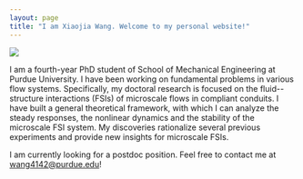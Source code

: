 ```yaml
---
layout: page
title: "I am Xiaojia Wang. Welcome to my personal website!"
---
```


![](/assets/me.jpg)


I am a fourth-year PhD student of School of Mechanical Engineering at Purdue University. I have been working on fundamental problems in various flow systems. Specifically, my doctoral research is focused on the fluid--structure interactions (FSIs) of microscale flows in compliant conduits. I have built a general theoretical framework, with which I can analyze the steady responses, the nonlinear dynamics and the stability of the microscale FSI system. My discoveries rationalize several previous experiments and provide new insights for microscale FSIs.

I am currently looking for a postdoc position. Feel free to contact me at [wang4142@purdue.edu]()!
